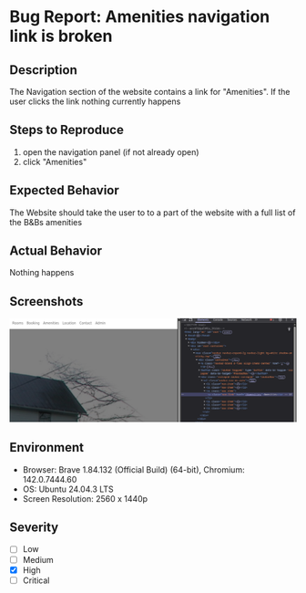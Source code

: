 # Bug Report: Amenities navigation link is broken

## Description
The Navigation section of the website contains a link for "Amenities". If the user clicks the link nothing currently happens

## Steps to Reproduce
1. open the navigation panel (if not already open)
2. click "Amenities"

## Expected Behavior
The Website should take the user to to a part of the website with a full list of the B&Bs amenities

## Actual Behavior
Nothing happens 

## Screenshots
![Amenities Link](../screenshots/bugReportSupportingScreenshots/AmenitiesLinkBroken.png)

## Environment
- Browser: Brave 1.84.132 (Official Build) (64-bit), Chromium: 142.0.7444.60
- OS: Ubuntu 24.04.3 LTS
- Screen Resolution: 2560 x 1440p

## Severity
- [ ] Low
- [ ] Medium
- [X] High
- [ ] Critical
